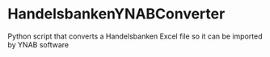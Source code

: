 # HandelsbankenYNABConverter
Python script that converts a Handelsbanken Excel file so it can be imported by YNAB software
